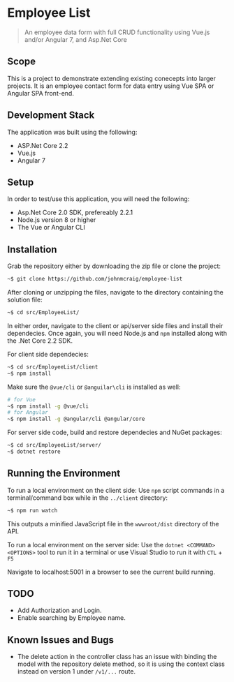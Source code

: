 # Employee List
> An employee data form with full CRUD functionality using Vue.js and/or Angular 7, and Asp.Net Core

## Scope
This is a project to demonstrate extending existing conecepts into larger projects. It is an employee contact form for data entry using Vue SPA or Angular SPA front-end.

## Development Stack
The application was built using the following:
- ASP.Net Core 2.2
- Vue.js
- Angular 7

## Setup
In order to test/use this application, you will need the following:
- Asp.Net Core 2.0 SDK, prefereably 2.2.1
- Node.js version 8 or higher
- The Vue or Angular CLI

## Installation
Grab the repository either by downloading the zip file or clone the project:
```sh
~$ git clone https://github.com/johnmcraig/employee-list
```
After cloning or unzipping the files, navigate to the directory containing the solution file:
```sh
~$ cd src/EmployeeList/
```
In either order, navigate to the client or api/server side files and install their dependecies. Once again, you will need Node.js and `npm` installed along with the .Net Core 2.2 SDK.

For client side dependecies:
```sh
~$ cd src/EmployeeList/client
~$ npm install
```
Make sure the `@vue/cli` or `@anguilar\cli` is installed as well:
```sh
# for Vue
~$ npm install -g @vue/cli
# for Angular
~$ npm install -g @angular/cli @angular/core
```

For server side code, build and restore dependecies and NuGet packages:
```sh
~$ cd src/EmployeeList/server/
~$ dotnet restore
```

## Running the Environment
To run a local environment on the client side:
Use `npm` script commands in a terminal/command box while in the `../client` directory:
```sh
~$ npm run watch
```
This outputs a minified JavaScript file in the `wwwroot/dist` directory of the API.

To run a local environment on the server side:
Use the `dotnet <COMMAND> <OPTIONS>` tool to run it in a terminal or use Visual Studio to run it with `CTL` + `F5`

Navigate to localhost:5001 in a browser to see the current build running.

## TODO
- Add Authorization and Login.
- Enable searching by Employee name.

## Known Issues and Bugs
- The delete action in the controller class has an issue with binding the model with the repository delete method, so it is using the context class instead on version 1 under `/v1/...` route.